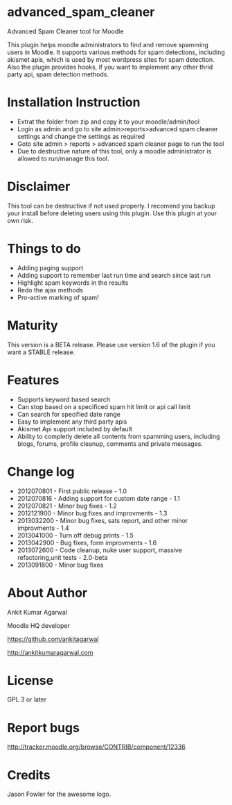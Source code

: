 advanced_spam_cleaner
=====================
Advanced Spam Cleaner tool for Moodle

This plugin helps moodle administrators to find and remove spamming users in Moodle. It supports various methods for spam detections, including akismet apis,
which is used by most wordpress sites for spam detection. Also the plugin provides hooks, if you want to implement any other thrid party api,
spam detection methods.

Installation Instruction
=====================

* Extrat the folder from zip and copy it to your moodle/admin/tool
* Login as admin and go to site admin>reports>advanced spam cleaner settings and change the settings as required
* Goto site admin > reports > advanced spam cleaner page to run the tool
* Due to destructive nature of this tool, only a moodle administrator is allowed to run/manage this tool.

Disclaimer
=====================
This tool can be destructive if not used properly. I recomend you backup your install before deleting users using this plugin. Use this plugin at your own
risk.

Things to do
=====================
* Adding paging support
* Adding support to remember last run time and search since last run
* Highlight spam keywords in the results
* Redo the ajax methods
* Pro-active marking of spam!

Maturity
====================
This version is a BETA release.
Please use version 1.6 of the plugin if you want a STABLE release.

Features
====================
* Supports keyword based search
* Can stop based on a specificed spam hit limit or api call limit
* Can search for specified date range
* Easy to implement any third party apis
* Akismet Api support included by default
* Ability to completly delete all contents from spamming users, including blogs, forums, profile cleanup, comments and private messages.

Change log
=====================
* 2012070801 - First public release - 1.0
* 2012070816 - Adding support for custom date range - 1.1
* 2012070821 - Minor bug fixes - 1.2
* 2012121900 - Minor bug fixes and improvments - 1.3
* 2013032200 - Minor bug fixes, sats report, and other minor improvments - 1.4
* 2013041000 - Turn off debug prints - 1.5
* 2013042900 - Bug fixes, form improvments - 1.6
* 2013072600 - Code cleanup, nuke user support, massive refactoring,unit tests - 2.0-beta
* 2013091800 - Minor bug fixes


About Author
=====================
Ankit Kumar Agarwal

Moodle HQ developer

https://github.com/ankitagarwal

http://ankitkumaragarwal.com

License
=====================

GPL 3 or later

Report bugs
=====================
http://tracker.moodle.org/browse/CONTRIB/component/12336

Credits
====================
Jason Fowler for the awesome logo.
